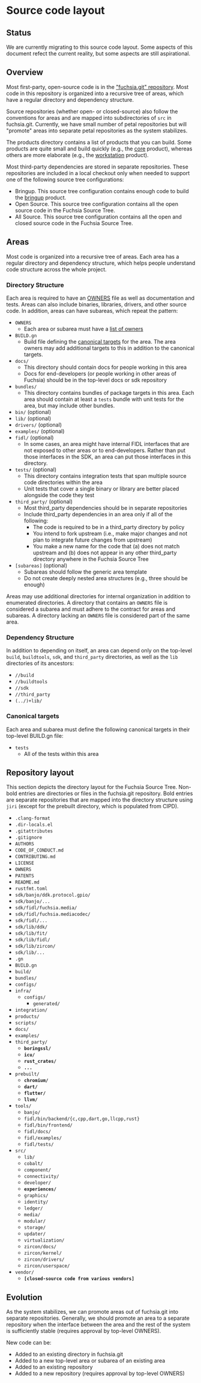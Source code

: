 # Source code layout

## Status

We are currently migrating to this source code layout. Some aspects of this
document refect the current reality, but some aspects are still aspirational.

## Overview

Most first-party, open-source code is in the
["fuchsia.git" repository](https://fuchsia.googlesource.com/fuchsia).  Most code in
this repository is organized into a recursive tree of areas, which have a
regular directory and dependency structure.

Source repositories (whether open- or closed-source) also follow the
conventions for areas and are mapped into subdirectories of `src` in
fuchsia.git. Currently, we have small number of petal repositories but will
"promote" areas into separate petal repositories as the system stabilizes.

The products directory contains a list of products that you can build. Some
products are quite small and build quickly (e.g., the [core](/products/core.gni)
product), whereas others are more elaborate (e.g., the
[workstation](/products/workstation.gni) product).

Most third-party dependencies are stored in separate repositories. These
repositories are included in a local checkout only when needed to support one of
the following source tree configurations:

 * Bringup. This source tree configuration contains enough code to build the
   [bringup](/products/bringup.gni) product.
 * Open Source. This source tree configuration contains all the open source code
   in the Fuchsia Source Tree.
 * All Source.  This source tree configuration contains all the open and closed
   source code in the Fuchsia Source Tree.

## Areas

Most code is organized into a recursive tree of areas. Each area has a regular
directory and dependency structure, which helps people understand code structure
across the whole project.

### Directory Structure

Each area is required to have an [OWNERS](owners.md) file as well as
documentation and tests. Areas can also include binaries, libraries, drivers,
and other source code. In addition, areas can have subareas, which repeat the
pattern:

 * `OWNERS`
    * Each area or subarea must have a [list of owners](owners.md)
 * `BUILD.gn`
    * Build file defining the [canonical targets](#canonical-targets) for the
      area. The area owners may add additional targets to this in addition to
      the canonical targets.
 * `docs/`
    * This directory should contain docs for people working in this area
    * Docs for end-developers (or people working in other areas of Fuchsia)
      should be in the top-level docs or sdk repository
* `bundles/`
    * This directory contains bundles of package targets in this area. Each area
      should contain at least a `tests` bundle with unit tests for the area, but
      may include other bundles.
 * `bin/` (optional)
 * `lib/` (optional)
 * `drivers/` (optional)
 * `examples/` (optional)
 * `fidl/` (optional)
    * In some cases, an area might have internal FIDL interfaces that are not
      exposed to other areas or to end-developers. Rather than put those
      interfaces in the SDK, an area can put those interfaces in this directory.
 * `tests/` (optional)
    * This directory contains integration tests that span multiple source code
      directories within the area
    * Unit tests that cover a single binary or library are better placed
      alongside the code they test
 * `third_party/` (optional)
    * Most third_party dependencies should be in separate repositories
    * Include third_party dependencies in an area only if all of the following:
        * The code is required to be in a third_party directory by policy
        * You intend to fork upstream (i.e., make major changes and not plan to
          integrate future changes from upstream)
        * You make a new name for the code that (a) does not match upstream and
          (b) does not appear in any other third_party directory anywhere in the
          Fuchsia Source Tree
 * `[subareas]` (optional)
    * Subareas should follow the generic area template
    * Do not create deeply nested area structures (e.g., three should be enough)

Areas may use additional directories for internal organization in addition to
enumerated directories. A directory that contains an `OWNERS` file is considered
a subarea and must adhere to the contract for areas and subareas.  A directory
lacking an `OWNERS` file is considered part of the same area.

### Dependency Structure

In addition to depending on itself, an area can depend only on the top-level
`build`, `buildtools`, `sdk`, and `third_party` directories, as well as the
`lib` directories of its ancestors:

 * `//build`
 * `//buildtools`
 * `//sdk`
 * `//third_party`
 * `(../)+lib/`

### Canonical targets

Each area and subarea must define the following canonical targets in their top-level BUILD.gn file:

* `tests`
  * All of the tests within this area

## Repository layout

This section depicts the directory layout for the Fuchsia Source Tree. Non-bold
entries are directories or files in the fuchsia.git repository. Bold entries are
separate repositories that are mapped into the directory structure using `jiri`
(except for the prebuilt directory, which is populated from CIPD).

 * `.clang-format`
 * `.dir-locals.el`
 * `.gitattributes`
 * `.gitignore`
 * `AUTHORS`
 * `CODE_OF_CONDUCT.md`
 * `CONTRIBUTING.md`
 * `LICENSE`
 * `OWNERS`
 * `PATENTS`
 * `README.md`
 * `rustfmt.toml`
 * `sdk/banjo/ddk.protocol.gpio/`
 * `sdk/banjo/...`
 * `sdk/fidl/fuchsia.media/`
 * `sdk/fidl/fuchsia.mediacodec/`
 * `sdk/fidl/...`
 * `sdk/lib/ddk/`
 * `sdk/lib/fit/`
 * `sdk/lib/fidl/`
 * `sdk/lib/zircon/`
 * `sdk/lib/...`
 * `.gn`
 * `BUILD.gn`
 * `build/`
 * `bundles/`
 * `configs/`
 * `infra/`
    * `configs/`
       * `generated/`
 * `integration/`
 * `products/`
 * `scripts/`
 * `docs/`
 * `examples/`
 * `third_party/`
    * **`boringssl/`**
    * **`icu/`**
    * **`rust_crates/`**
    * **`...`**
 * `prebuilt/`
    * **`chromium/`**
    * **`dart/`**
    * **`flutter/`**
    * **`llvm/`**
 * `tools/`
    * `banjo/`
    * `fidl/bin/backend/{c,cpp,dart,go,llcpp,rust}`
    * `fidl/bin/frontend/`
    * `fidl/docs/`
    * `fidl/examples/`
    * `fidl/tests/`
 * `src/`
    * `lib/`
    * `cobalt/`
    * `component/`
    * `connectivity/`
    * `developer/`
    * **`experiences/`**
    * `graphics/`
    * `identity/`
    * `ledger/`
    * `media/`
    * `modular/`
    * `storage/`
    * `updater/`
    * `virtualization/`
    * `zircon/docs/`
    * `zircon/kernel/`
    * `zircon/drivers/`
    * `zircon/userspace/`
 * `vendor/`
    * **`[closed-source code from various vendors]`**

## Evolution

As the system stabilizes, we can promote areas out of fuchsia.git into separate
repositories. Generally, we should promote an area to a separate repository when
the interface between the area and the rest of the system is sufficiently stable
(requires approval by top-level OWNERS).

New code can be:

 * Added to an existing directory in fuchsia.git
 * Added to a new top-level area or subarea of an existing area
 * Added to an existing repository
 * Added to a new repository (requires approval by top-level OWNERS)
